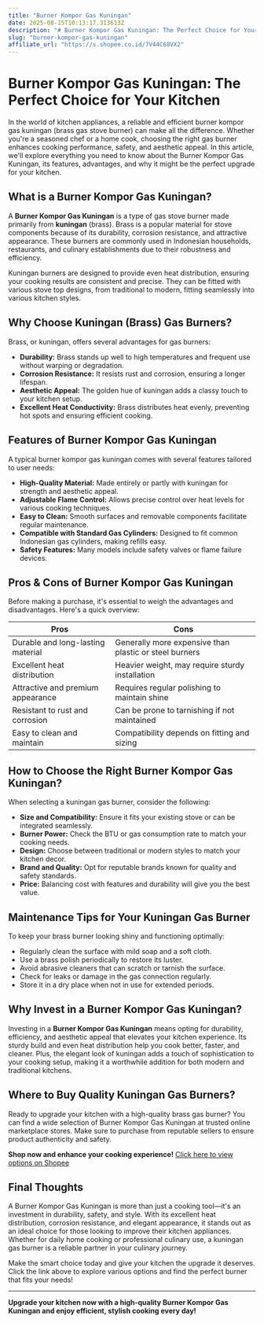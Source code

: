 ```yaml
---
title: "Burner Kompor Gas Kuningan"
date: 2025-08-15T10:13:17.313613Z
description: "# Burner Kompor Gas Kuningan: The Perfect Choice for Your Kitchen..."
slug: "burner-kompor-gas-kuningan"
affiliate_url: "https://s.shopee.co.id/7V44C68VX2"
---
```

# Burner Kompor Gas Kuningan: The Perfect Choice for Your Kitchen

In the world of kitchen appliances, a reliable and efficient burner kompor gas kuningan (brass gas stove burner) can make all the difference. Whether you're a seasoned chef or a home cook, choosing the right gas burner enhances cooking performance, safety, and aesthetic appeal. In this article, we'll explore everything you need to know about the Burner Kompor Gas Kuningan, its features, advantages, and why it might be the perfect upgrade for your kitchen.

## What is a Burner Kompor Gas Kuningan?

A **Burner Kompor Gas Kuningan** is a type of gas stove burner made primarily from **kuningan** (brass). Brass is a popular material for stove components because of its durability, corrosion resistance, and attractive appearance. These burners are commonly used in Indonesian households, restaurants, and culinary establishments due to their robustness and efficiency.

Kuningan burners are designed to provide even heat distribution, ensuring your cooking results are consistent and precise. They can be fitted with various stove top designs, from traditional to modern, fitting seamlessly into various kitchen styles.

## Why Choose Kuningan (Brass) Gas Burners?

Brass, or kuningan, offers several advantages for gas burners:

- **Durability:** Brass stands up well to high temperatures and frequent use without warping or degradation.
- **Corrosion Resistance:** It resists rust and corrosion, ensuring a longer lifespan.
- **Aesthetic Appeal:** The golden hue of kuningan adds a classy touch to your kitchen setup.
- **Excellent Heat Conductivity:** Brass distributes heat evenly, preventing hot spots and ensuring efficient cooking.

## Features of Burner Kompor Gas Kuningan

A typical burner kompor gas kuningan comes with several features tailored to user needs:

- **High-Quality Material:** Made entirely or partly with kuningan for strength and aesthetic appeal.
- **Adjustable Flame Control:** Allows precise control over heat levels for various cooking techniques.
- **Easy to Clean:** Smooth surfaces and removable components facilitate regular maintenance.
- **Compatible with Standard Gas Cylinders:** Designed to fit common Indonesian gas cylinders, making refills easy.
- **Safety Features:** Many models include safety valves or flame failure devices.

## Pros & Cons of Burner Kompor Gas Kuningan

Before making a purchase, it's essential to weigh the advantages and disadvantages. Here's a quick overview:

| Pros                                             | Cons                                      |
|--------------------------------------------------|-------------------------------------------|
| Durable and long-lasting material             | Generally more expensive than plastic or steel burners  |
| Excellent heat distribution                     | Heavier weight, may require sturdy installation     |
| Attractive and premium appearance               | Requires regular polishing to maintain shine     |
| Resistant to rust and corrosion                | Can be prone to tarnishing if not maintained     |
| Easy to clean and maintain                     | Compatibility depends on fitting and sizing     |

## How to Choose the Right Burner Kompor Gas Kuningan?

When selecting a kuningan gas burner, consider the following:

- **Size and Compatibility:** Ensure it fits your existing stove or can be integrated seamlessly.
- **Burner Power:** Check the BTU or gas consumption rate to match your cooking needs.
- **Design:** Choose between traditional or modern styles to match your kitchen decor.
- **Brand and Quality:** Opt for reputable brands known for quality and safety standards.
- **Price:** Balancing cost with features and durability will give you the best value.

## Maintenance Tips for Your Kuningan Gas Burner

To keep your brass burner looking shiny and functioning optimally:

- Regularly clean the surface with mild soap and a soft cloth.
- Use a brass polish periodically to restore its luster.
- Avoid abrasive cleaners that can scratch or tarnish the surface.
- Check for leaks or damage in the gas connection regularly.
- Store it in a dry place when not in use for extended periods.

## Why Invest in a Burner Kompor Gas Kuningan?

Investing in a **Burner Kompor Gas Kuningan** means opting for durability, efficiency, and aesthetic appeal that elevates your kitchen experience. Its sturdy build and even heat distribution help you cook better, faster, and cleaner. Plus, the elegant look of kuningan adds a touch of sophistication to your cooking setup, making it a worthwhile addition for both modern and traditional kitchens.

## Where to Buy Quality Kuningan Gas Burners?

Ready to upgrade your kitchen with a high-quality brass gas burner? You can find a wide selection of Burner Kompor Gas Kuningan at trusted online marketplace stores. Make sure to purchase from reputable sellers to ensure product authenticity and safety.

**Shop now and enhance your cooking experience!** [Click here to view options on Shopee](https://s.shopee.co.id/7V44C68VX2)

## Final Thoughts

A Burner Kompor Gas Kuningan is more than just a cooking tool—it's an investment in durability, safety, and style. With its excellent heat distribution, corrosion resistance, and elegant appearance, it stands out as an ideal choice for those looking to improve their kitchen appliances. Whether for daily home cooking or professional culinary use, a kuningan gas burner is a reliable partner in your culinary journey.

Make the smart choice today and give your kitchen the upgrade it deserves. Click the link above to explore various options and find the perfect burner that fits your needs!

---

**Upgrade your kitchen now with a high-quality Burner Kompor Gas Kuningan and enjoy efficient, stylish cooking every day!**